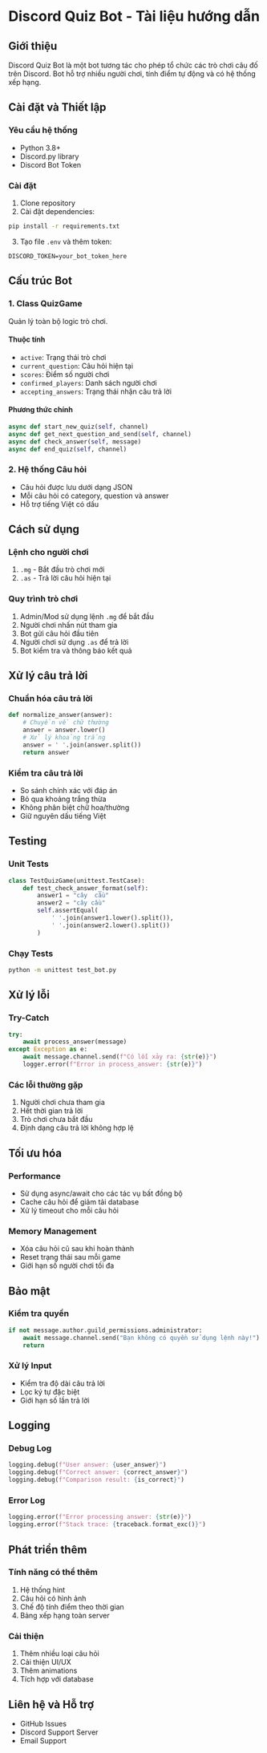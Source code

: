 # Discord Quiz Bot - Tài liệu hướng dẫn

## Giới thiệu
Discord Quiz Bot là một bot tương tác cho phép tổ chức các trò chơi câu đố trên Discord. Bot hỗ trợ nhiều người chơi, tính điểm tự động và có hệ thống xếp hạng.

## Cài đặt và Thiết lập

### Yêu cầu hệ thống
- Python 3.8+
- Discord.py library
- Discord Bot Token

### Cài đặt
1. Clone repository
2. Cài đặt dependencies:
```bash
pip install -r requirements.txt
```
3. Tạo file `.env` và thêm token:
```env
DISCORD_TOKEN=your_bot_token_here
```

## Cấu trúc Bot

### 1. Class QuizGame
Quản lý toàn bộ logic trò chơi.

#### Thuộc tính
- `active`: Trạng thái trò chơi
- `current_question`: Câu hỏi hiện tại
- `scores`: Điểm số người chơi
- `confirmed_players`: Danh sách người chơi
- `accepting_answers`: Trạng thái nhận câu trả lời

#### Phương thức chính
```python
async def start_new_quiz(self, channel)
async def get_next_question_and_send(self, channel)
async def check_answer(self, message)
async def end_quiz(self, channel)
```

### 2. Hệ thống Câu hỏi
- Câu hỏi được lưu dưới dạng JSON
- Mỗi câu hỏi có category, question và answer
- Hỗ trợ tiếng Việt có dấu

## Cách sử dụng

### Lệnh cho người chơi
1. `.mg` - Bắt đầu trò chơi mới
2. `.as` - Trả lời câu hỏi hiện tại

### Quy trình trò chơi
1. Admin/Mod sử dụng lệnh `.mg` để bắt đầu
2. Người chơi nhấn nút tham gia
3. Bot gửi câu hỏi đầu tiên
4. Người chơi sử dụng `.as` để trả lời
5. Bot kiểm tra và thông báo kết quả

## Xử lý câu trả lời

### Chuẩn hóa câu trả lời
```python
def normalize_answer(answer):
    # Chuyển về chữ thường
    answer = answer.lower()
    # Xử lý khoảng trắng
    answer = ' '.join(answer.split())
    return answer
```

### Kiểm tra câu trả lời
- So sánh chính xác với đáp án
- Bỏ qua khoảng trắng thừa
- Không phân biệt chữ hoa/thường
- Giữ nguyên dấu tiếng Việt

## Testing

### Unit Tests
```python
class TestQuizGame(unittest.TestCase):
    def test_check_answer_format(self):
        answer1 = "cây  cầu"
        answer2 = "cây cầu"
        self.assertEqual(
            ' '.join(answer1.lower().split()),
            ' '.join(answer2.lower().split())
        )
```

### Chạy Tests
```bash
python -m unittest test_bot.py
```

## Xử lý lỗi

### Try-Catch
```python
try:
    await process_answer(message)
except Exception as e:
    await message.channel.send(f"Có lỗi xảy ra: {str(e)}")
    logger.error(f"Error in process_answer: {str(e)}")
```

### Các lỗi thường gặp
1. Người chơi chưa tham gia
2. Hết thời gian trả lời
3. Trò chơi chưa bắt đầu
4. Định dạng câu trả lời không hợp lệ

## Tối ưu hóa

### Performance
- Sử dụng async/await cho các tác vụ bất đồng bộ
- Cache câu hỏi để giảm tải database
- Xử lý timeout cho mỗi câu hỏi

### Memory Management
- Xóa câu hỏi cũ sau khi hoàn thành
- Reset trạng thái sau mỗi game
- Giới hạn số người chơi tối đa

## Bảo mật

### Kiểm tra quyền
```python
if not message.author.guild_permissions.administrator:
    await message.channel.send("Bạn không có quyền sử dụng lệnh này!")
    return
```

### Xử lý Input
- Kiểm tra độ dài câu trả lời
- Lọc ký tự đặc biệt
- Giới hạn số lần trả lời

## Logging

### Debug Log
```python
logging.debug(f"User answer: {user_answer}")
logging.debug(f"Correct answer: {correct_answer}")
logging.debug(f"Comparison result: {is_correct}")
```

### Error Log
```python
logging.error(f"Error processing answer: {str(e)}")
logging.error(f"Stack trace: {traceback.format_exc()}")
```

## Phát triển thêm

### Tính năng có thể thêm
1. Hệ thống hint
2. Câu hỏi có hình ảnh
3. Chế độ tính điểm theo thời gian
4. Bảng xếp hạng toàn server

### Cải thiện
1. Thêm nhiều loại câu hỏi
2. Cải thiện UI/UX
3. Thêm animations
4. Tích hợp với database

## Liên hệ và Hỗ trợ
- GitHub Issues
- Discord Support Server
- Email Support 